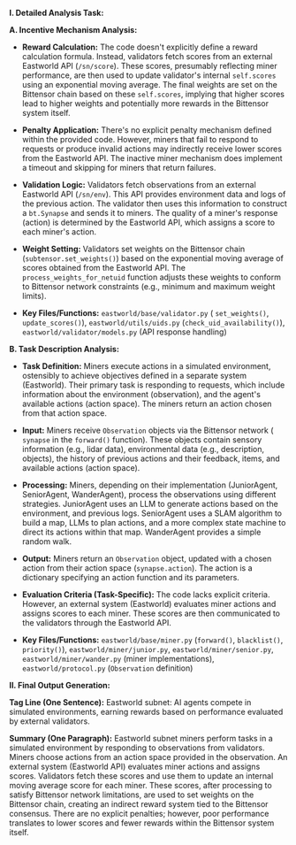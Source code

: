 **I. Detailed Analysis Task:**

**A. Incentive Mechanism Analysis:**

* **Reward Calculation:** The code doesn't explicitly define a reward calculation formula.  Instead, validators fetch scores from an external Eastworld API (`/sn/score`). These scores, presumably reflecting miner performance, are then used to update validator's internal `self.scores` using an exponential moving average. The final weights are set on the Bittensor chain based on these `self.scores`, implying that higher scores lead to higher weights and potentially more rewards in the Bittensor system itself.

* **Penalty Application:** There's no explicit penalty mechanism defined within the provided code.  However, miners that fail to respond to requests or produce invalid actions may indirectly receive lower scores from the Eastworld API. The inactive miner mechanism does implement a timeout and skipping for miners that return failures.

* **Validation Logic:** Validators fetch observations from an external Eastworld API (`/sn/env`). This API provides environment data and logs of the previous action. The validator then uses this information to construct a `bt.Synapse` and sends it to miners.  The quality of a miner's response (action) is determined by the Eastworld API, which assigns a score to each miner's action.

* **Weight Setting:** Validators set weights on the Bittensor chain (`subtensor.set_weights()`) based on the exponential moving average of scores obtained from the Eastworld API. The `process_weights_for_netuid` function adjusts these weights to conform to Bittensor network constraints (e.g., minimum and maximum weight limits).

* **Key Files/Functions:** `eastworld/base/validator.py` ( `set_weights()`, `update_scores()`), `eastworld/utils/uids.py` (`check_uid_availability()`),  `eastworld/validator/models.py` (API response handling)


**B. Task Description Analysis:**

* **Task Definition:** Miners execute actions in a simulated environment, ostensibly to achieve objectives defined in a separate system (Eastworld). Their primary task is responding to requests, which include information about the environment (observation), and the agent's available actions (action space).  The miners return an action chosen from that action space.  

* **Input:** Miners receive `Observation` objects via the Bittensor network ( `synapse` in the `forward()` function).  These objects contain sensory information (e.g., lidar data), environmental data (e.g., description, objects), the history of previous actions and their feedback, items, and available actions (action space).

* **Processing:** Miners, depending on their implementation (JuniorAgent, SeniorAgent, WanderAgent), process the observations using different strategies. JuniorAgent uses an LLM to generate actions based on the environment, and previous logs. SeniorAgent uses a SLAM algorithm to build a map, LLMs to plan actions, and a more complex state machine to direct its actions within that map. WanderAgent provides a simple random walk.

* **Output:** Miners return an `Observation` object, updated with a chosen action from their action space (`synapse.action`). The action is a dictionary specifying an action function and its parameters.

* **Evaluation Criteria (Task-Specific):** The code lacks explicit criteria.  However, an external system (Eastworld) evaluates miner actions and assigns scores to each miner. These scores are then communicated to the validators through the Eastworld API.

* **Key Files/Functions:** `eastworld/base/miner.py` (`forward()`, `blacklist()`, `priority()`), `eastworld/miner/junior.py`, `eastworld/miner/senior.py`, `eastworld/miner/wander.py` (miner implementations), `eastworld/protocol.py` (`Observation` definition)


**II. Final Output Generation:**

**Tag Line (One Sentence):** Eastworld subnet: AI agents compete in simulated environments, earning rewards based on performance evaluated by external validators.

**Summary (One Paragraph):**  Eastworld subnet miners perform tasks in a simulated environment by responding to observations from validators.  Miners choose actions from an action space provided in the observation. An external system (Eastworld API) evaluates miner actions and assigns scores. Validators fetch these scores and use them to update an internal moving average score for each miner.  These scores, after processing to satisfy Bittensor network limitations, are used to set weights on the Bittensor chain, creating an indirect reward system tied to the Bittensor consensus. There are no explicit penalties; however, poor performance translates to lower scores and fewer rewards within the Bittensor system itself.
